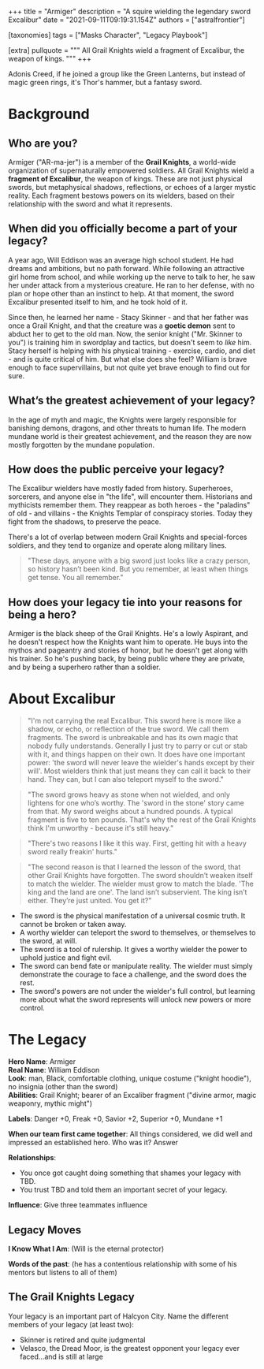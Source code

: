 +++
title = "Armiger"
description = "A squire wielding the legendary sword Excalibur"
date = "2021-09-11T09:19:31.154Z"
authors = ["astralfrontier"]

[taxonomies]
tags = ["Masks Character", "Legacy Playbook"]

[extra]
pullquote = """
All Grail Knights wield a fragment of Excalibur, the weapon of kings.
"""
+++

Adonis Creed, if he joined a group like the Green Lanterns, but instead of magic green rings, it's Thor's hammer, but a fantasy sword.

<!-- more -->

# Background

## Who are you?

Armiger ("AR-ma-jer") is a member of the **Grail Knights**, a world-wide organization of supernaturally empowered soldiers. All Grail Knights wield a **fragment of Excalibur**, the weapon of kings. These are not just physical swords, but metaphysical shadows, reflections, or echoes of a larger mystic reality. Each fragment bestows powers on its wielders, based on their relationship with the sword and what it represents.

## When did you officially become a part of your legacy?

A year ago, Will Eddison was an average high school student. He had dreams and ambitions, but no path forward. While following an attractive girl home from school, and while working up the nerve to talk to her, he saw her under attack from a mysterious creature. He ran to her defense, with no plan or hope other than an instinct to help. At that moment, the sword Excalibur presented itself to him, and he took hold of it.

Since then, he learned her name - Stacy Skinner - and that her father was once a Grail Knight, and that the creature was a **goetic demon** sent to abduct her to get to the old man. Now, the senior knight ("Mr. Skinner to you") is training him in swordplay and tactics, but doesn't seem to *like* him. Stacy herself is helping with his physical training - exercise, cardio, and diet - and is quite critical of him. But what else does she feel? William is brave enough to face supervillains, but not quite yet brave enough to find out for sure.

## What’s the greatest achievement of your legacy?

In the age of myth and magic, the Knights were largely responsible for banishing demons, dragons, and other threats to human life. The modern mundane world is their greatest achievement, and the reason they are now mostly forgotten by the mundane population.

## How does the public perceive your legacy?

The Excalibur wielders have mostly faded from history. Superheroes, sorcerers, and anyone else in "the life", will encounter them. Historians and mythicists remember them. They reappear as both heroes - the "paladins" of old - and villains - the Knights Templar of conspiracy stories. Today they fight from the shadows, to preserve the peace.

There's a lot of overlap between modern Grail Knights and special-forces soldiers, and they tend to organize and operate along military lines.

> "These days, anyone with a big sword just looks like a crazy person, so history hasn’t been kind. But you remember, at least when things get tense. You all remember."

## How does your legacy tie into your reasons for being a hero?

Armiger is the black sheep of the Grail Knights. He's a lowly Aspirant, and he doesn't respect how the Knights want him to operate. He buys into the mythos and pageantry and stories of honor, but he doesn't get along with his trainer. So he's pushing back, by being public where they are private, and by being a superhero rather than a soldier.

# About Excalibur

> "I'm not carrying the real Excalibur. This sword here is more like a shadow, or echo, or reflection of the true sword. We call them fragments. The sword is unbreakable and has its own magic that nobody fully understands. Generally I just try to parry or cut or stab with it, and things happen on their own. It does have one important power: 'the sword will never leave the wielder's hands except by their will'. Most wielders think that just means they can call it back to their hand. They can, but I can also teleport myself to the sword."

> "The sword grows heavy as stone when not wielded, and only lightens for one who’s worthy. The 'sword in the stone' story came from that. My sword weighs about a hundred pounds. A typical fragment is five to ten pounds. That's why the rest of the Grail Knights think I'm unworthy - because it's still heavy."

> "There's two reasons I like it this way. First, getting hit with a heavy sword really freakin' hurts."

> "The second reason is that I learned the lesson of the sword, that other Grail Knights have forgotten. The sword shouldn’t weaken itself to match the wielder. The wielder must grow to match the blade. 'The king and the land are one'. The land isn’t subservient. The king isn’t either. They’re just united. You get it?”

* The sword is the physical manifestation of a universal cosmic truth. It cannot be broken or taken away.
* A worthy wielder can teleport the sword to themselves, or themselves to the sword, at will.
* The sword is a tool of rulership. It gives a worthy wielder the power to uphold justice and fight evil.
* The sword can bend fate or manipulate reality. The wielder must simply demonstrate the courage to face a challenge, and the sword does the rest.
* The sword's powers are not under the wielder's full control, but learning more about what the sword represents will unlock new powers or more control.

# The Legacy
**Hero Name**: Armiger  
**Real Name**: William Eddison  
**Look**: man, Black, comfortable clothing, unique costume ("knight hoodie"), no insignia (other than the sword)  
**Abilities**: Grail Knight; bearer of an Excaliber fragment ("divine armor, magic weaponry, mythic might")

**Labels**: Danger +0, Freak +0, Savior +2, Superior +0, Mundane +1

**When our team first came together**: All things considered, we did well and impressed an established hero. Who was it?
Answer

**Relationships**:
- You once got caught doing something that shames your legacy with TBD.
- You trust TBD and told them an important secret of your legacy.

**Influence**: Give three teammates influence

## Legacy Moves

**I Know What I Am**: (Will is the eternal protector)

**Words of the past**: (he has a contentious relationship with some of his mentors but listens to all of them)

## The Grail Knights Legacy

Your legacy is an important part of Halcyon City. Name the different members of your legacy (at least two):

- Skinner is retired and quite judgmental
- Velasco, the Dread Moor, is the greatest opponent your legacy ever faced…and is still at large